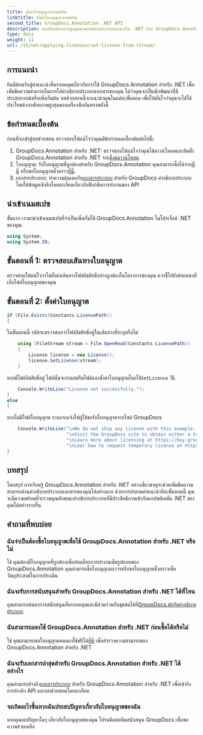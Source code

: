 ```yaml
---
title: ตั้งค่าใบอนุญาตจากสตรีม
linktitle: ตั้งค่าใบอนุญาตจากสตรีม
second_title: GroupDocs.Annotation .NET API
description: ปลดล็อกศักยภาพสูงสุดของคำอธิบายประกอบเอกสารใน .NET ด้วย GroupDocs.Annotation ปฏิบัติตามคำแนะนำทีละขั้นตอนของเราเพื่อการบูรณาการที่ราบรื่น
type: docs
weight: 11
url: /th/net/applying-licenses/set-license-from-stream/
---
```

## การแนะนำ
ยินดีต้อนรับสู่คำแนะนำที่ครอบคลุมเกี่ยวกับการใช้ GroupDocs.Annotation สำหรับ .NET เพื่อเพิ่มขีดความสามารถในการใส่คำอธิบายประกอบเอกสารของคุณ ไม่ว่าคุณจะเป็นนักพัฒนาที่มีประสบการณ์หรือเพิ่งเริ่มต้น บทช่วยสอนนี้จะแนะนำคุณในแต่ละขั้นตอน เพื่อให้มั่นใจว่าคุณจะได้ใช้ประโยชน์จากศักยภาพสูงสุดของเครื่องมืออันทรงพลังนี้
## ข้อกำหนดเบื้องต้น
ก่อนที่จะเข้าสู่บทช่วยสอน ตรวจสอบให้แน่ใจว่าคุณมีข้อกำหนดเบื้องต้นต่อไปนี้:
1.  GroupDocs.Annotation สำหรับ .NET: ตรวจสอบให้แน่ใจว่าคุณได้ดาวน์โหลดและติดตั้ง GroupDocs.Annotation สำหรับ .NET จาก[ลิ้งค์ดาวน์โหลด](https://releases.groupdocs.com/annotation/net/).
2.  ใบอนุญาต: รับใบอนุญาตที่ถูกต้องสำหรับ GroupDocs.Annotation คุณสามารถซื้อได้จาก[ที่นี่](https://purchase.groupdocs.com/buy) หรือขอใบอนุญาตชั่วคราว[ที่นี่](https://purchase.groupdocs.com/temporary-license/).
3.  เอกสารประกอบ: ทำความคุ้นเคยกับ[เอกสารประกอบ](https://reference.groupdocs.com/annotation/net/) สำหรับ GroupDocs คำอธิบายประกอบ โดยให้ข้อมูลเชิงลึกโดยละเอียดเกี่ยวกับฟังก์ชันการทำงานของ API

## นำเข้าเนมสเปซ
ขั้นแรก เรามานำเข้าเนมสเปซที่จำเป็นเพื่อเริ่มใช้ GroupDocs.Annotation ในโปรเจ็กต์ .NET ของคุณ:
```csharp
using System;
using System.IO;
```

## ขั้นตอนที่ 1: ตรวจสอบเส้นทางใบอนุญาต
ตรวจสอบให้แน่ใจว่าได้ตั้งค่าเส้นทางไฟล์ลิขสิทธิ์อย่างถูกต้องในโครงการของคุณ ควรชี้ไปยังตำแหน่งที่เก็บไฟล์ใบอนุญาตของคุณ
## ขั้นตอนที่ 2: ตั้งค่าใบอนุญาต
```csharp
if (File.Exists(Constants.LicensePath))
{
```
ในขั้นตอนนี้ รหัสจะตรวจสอบว่าไฟล์ลิขสิทธิ์อยู่ในเส้นทางที่ระบุหรือไม่
```csharp
    using (FileStream stream = File.OpenRead(Constants.LicensePath))
    {
        License license = new License();
        license.SetLicense(stream);
    }
```
 หากมีไฟล์ลิขสิทธิ์อยู่ ไฟล์นั้นจะอ่านสตรีมไฟล์และตั้งค่าใบอนุญาตโดยใช้`SetLicense` วิธี.
```csharp
    Console.WriteLine("License set successfully.");
}
else
{
```
หากไม่มีไฟล์ใบอนุญาต ระบบจะแจ้งให้ผู้ใช้ขอรับใบอนุญาตจากไซต์ GroupDocs
```csharp
    Console.WriteLine("\nWe do not ship any license with this example. " +
                      "\nVisit the GroupDocs site to obtain either a temporary or permanent license. " +
                      "\nLearn more about licensing at https://buy.groupdocs.com/faqs/licensing -
                      "\nLear how to request temporary license at https://buy.groupdocs.com/temporary-license");
}
```

## บทสรุป
โดยสรุป การเรียนรู้ GroupDocs.Annotation สำหรับ .NET อย่างเชี่ยวชาญจะช่วยเพิ่มขีดความสามารถด้านคำอธิบายประกอบเอกสารของคุณได้อย่างมาก ด้วยการทำตามคำแนะนำทีละขั้นตอนนี้ คุณจะมีความพร้อมที่จะรวมคุณลักษณะคำอธิบายประกอบที่มีประสิทธิภาพเข้ากับแอปพลิเคชัน .NET ของคุณได้อย่างราบรื่น
## คำถามที่พบบ่อย
### ฉันจำเป็นต้องซื้อใบอนุญาตเพื่อใช้ GroupDocs.Annotation สำหรับ .NET หรือไม่
ใช่ คุณต้องมีใบอนุญาตที่ถูกต้องเพื่อปลดล็อกการทำงานเต็มรูปแบบของ GroupDocs.Annotation คุณสามารถซื้อใบอนุญาตถาวรหรือขอใบอนุญาตชั่วคราวเพื่อวัตถุประสงค์ในการประเมิน
### ฉันจะรับการสนับสนุนสำหรับ GroupDocs.Annotation สำหรับ .NET ได้ที่ไหน
 คุณสามารถค้นหาการสนับสนุนที่ครอบคลุมและมีส่วนร่วมกับชุมชนได้ที่[GroupDocs.ฟอรัมคำอธิบายประกอบ](https://forum.groupdocs.com/c/annotation/10).
### ฉันสามารถลองใช้ GroupDocs.Annotation สำหรับ .NET ก่อนซื้อได้หรือไม่
 ใช่ คุณสามารถขอใบอนุญาตทดลองใช้ฟรีได้[ที่นี่](https://releases.groupdocs.com/) เพื่อสำรวจความสามารถของ GroupDocs.Annotation สำหรับ .NET
### ฉันจะรับเอกสารล่าสุดสำหรับ GroupDocs.Annotation สำหรับ .NET ได้อย่างไร
 คุณสามารถอ้างถึง[เอกสารประกอบ](https://reference.groupdocs.com/annotation/net/) สำหรับ GroupDocs.Annotation สำหรับ .NET เพื่อเข้าถึงการอ้างอิง API และบทช่วยสอนโดยละเอียด
### จะเกิดอะไรขึ้นหากฉันประสบปัญหาเกี่ยวกับใบอนุญาตของฉัน
หากคุณพบปัญหาใดๆ เกี่ยวกับใบอนุญาตของคุณ โปรดติดต่อทีมสนับสนุน GroupDocs เพื่อขอความช่วยเหลือ